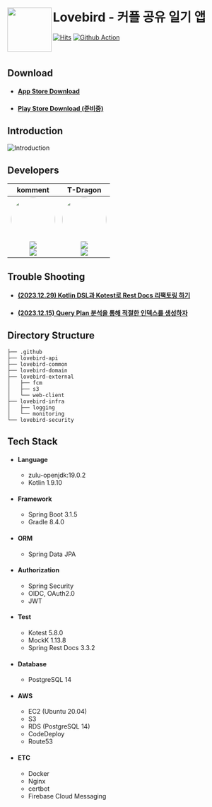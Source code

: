 # Lovebird - 커플 공유 일기 앱 <a href="https://apps.apple.com/kr/app/lovebird-%EC%BB%A4%ED%94%8C-%EA%B3%B5%EC%9C%A0-%EC%9D%BC%EA%B8%B0-%EC%95%B1/id6462698149"><img src="https://github.com/wooda-ege/lovebird-server/assets/56003992/266fec4b-ad69-4f3c-af5c-5870dedc5c15" align="left" width="100"></a>

[![Hits](https://hits.seeyoufarm.com/api/count/incr/badge.svg?url=https%3A%2F%2Fgithub.com%2Fwooda-ege%2Flovebird-server&count_bg=%2328DBE6&title_bg=%232D3540&icon=&icon_color=%23E7E7E7&title=hits&edge_flat=false)](https://hits.seeyoufarm.com)
[![Github Action](https://github.com/wooda-ege/lovebird-server/actions/workflows/ci-develop.yml/badge.svg)](https://github.com/depromeet/street-drop-server/actions)

<br>

## Download

- #### [App Store Download](https://apps.apple.com/kr/app/lovebird-%EC%BB%A4%ED%94%8C-%EA%B3%B5%EC%9C%A0-%EC%9D%BC%EA%B8%B0-%EC%95%B1/id6462698149)
- #### [Play Store Download (준비중)](https://play.google.com/store/lovebird)

## Introduction

![Introduction](https://github.com/wooda-ege/lovebird-server/assets/56003992/19188376-d3b9-48dc-a83f-9f6d8ed11093)

## Developers

|                                                                                                                                                                                                                                                  komment                                                                                                                                                                                                                                                  |                                                                                                                                                                                                                                                          T-Dragon                                                                                                                                                                                                                                                          |
|:---------------------------------------------------------------------------------------------------------------------------------------------------------------------------------------------------------------------------------------------------------------------------------------------------------------------------------------------------------------------------------------------------------------------------------------------------------------------------------------------------------:|:--------------------------------------------------------------------------------------------------------------------------------------------------------------------------------------------------------------------------------------------------------------------------------------------------------------------------------------------------------------------------------------------------------------------------------------------------------------------------------------------------------------------------:|
| <img src="https://avatars.githubusercontent.com/u/56003992?v=4" width="100" height="100" style="border-radius: 50%;"><br/><a href="https://www.linkedin.com/in/hyunseok-ko-326b62254" target="_blank"><img src="https://img.shields.io/badge/Hyunseok Ko-%230077B5.svg?style=for-the-socail&logo=linkedin&logoColor=white"/></a><br/><a href="https://github.com/lcomment" target="_blank"><img src="https://img.shields.io/badge/lcomment-181717?style=for-the-social&logo=github&logoColor=white"/></a> | <img src="https://avatars.githubusercontent.com/u/86272688?v=4" width="100" height="100" style="border-radius: 50%;"><br/><a href="https://www.linkedin.com/in/%ED%83%9C%EC%9A%A9-%EA%B9%80-76a31228a" target="_blank"><img src="https://img.shields.io/badge/Taeyong Kim-%230077B5.svg?style=for-the-social&logo=linkedin&logoColor=white"/></a><br/><a href="https://github.com/YongsHub" target="_blank"><img src="https://img.shields.io/badge/YongsHub-181717?style=for-the-social&logo=github&logoColor=white"/></a> |


## Trouble Shooting

- #### [(2023.12.29) Kotlin DSL과 Kotest로 Rest Docs 리팩토링 하기](https://komment.dev/posts/(Kotlin)-Kotlin-DSL%EA%B3%BC-Kotest%EB%A1%9C-Rest-Docs-%EB%A6%AC%ED%8C%A9%ED%86%A0%EB%A7%81-%ED%95%98%EA%B8%B0/)
- #### [(2023.12.15) Query Plan 분석을 통해 적절한 인덱스를 생성하자](https://komment.dev/posts/(Spring-Boot)-Query-Plan-%EB%B6%84%EC%84%9D%EC%9D%84-%ED%86%B5%ED%95%B4-%EC%A0%81%EC%A0%88%ED%95%9C-%EC%9D%B8%EB%8D%B1%EC%8A%A4%EB%A5%BC-%EC%83%9D%EC%84%B1%ED%95%98%EC%9E%90/)

## Directory Structure

```
├── .github
├── lovebird-api
├── lovebird-common
├── lovebird-domain
├── lovebird-external 
│   ├── fcm
│   ├── s3
│   └── web-client
├── lovebird-infra
│   ├── logging
│   └── monitoring
└── lovebird-security
```

[//]: # (## Multi Module Structure)

## Tech Stack

- #### Language
    - zulu-openjdk:19.0.2
    - Kotlin 1.9.10
- #### Framework
    - Spring Boot 3.1.5
    - Gradle 8.4.0
- #### ORM
    - Spring Data JPA

- #### Authorization
    - Spring Security
    - OIDC, OAuth2.0
    - JWT

- #### Test
  - Kotest 5.8.0
  - MockK 1.13.8
  - Spring Rest Docs 3.3.2

- #### Database
    - PostgreSQL 14

- #### AWS
  - EC2 (Ubuntu 20.04)
  - S3
  - RDS (PostgreSQL 14)
  - CodeDeploy
  - Route53

- #### ETC
  - Docker
  - Nginx
  - certbot
  - Firebase Cloud Messaging
